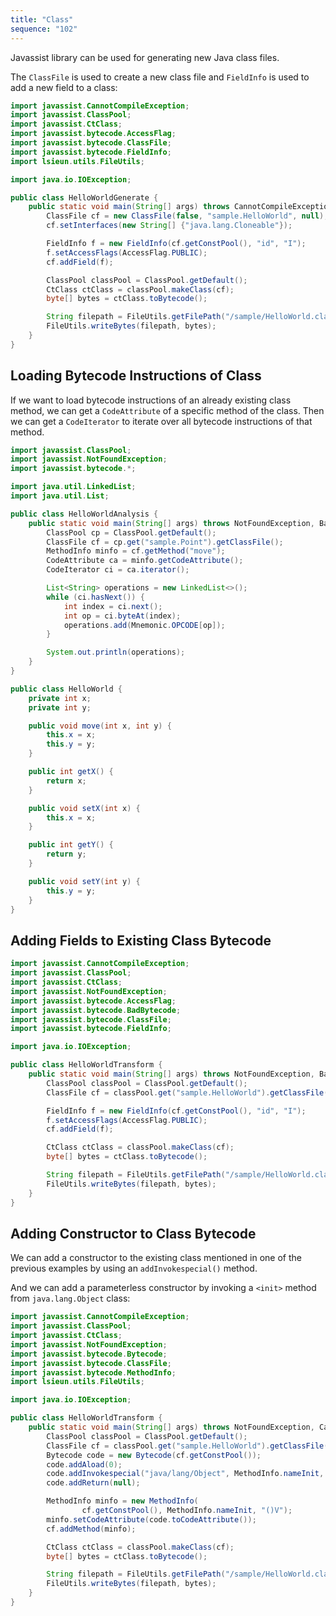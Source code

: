 ```yaml
---
title: "Class"
sequence: "102"
---
```


Javassist library can be used for generating new Java class files.

The `ClassFile` is used to create a new class file and `FieldInfo` is used to add a new field to a class:

```java
import javassist.CannotCompileException;
import javassist.ClassPool;
import javassist.CtClass;
import javassist.bytecode.AccessFlag;
import javassist.bytecode.ClassFile;
import javassist.bytecode.FieldInfo;
import lsieun.utils.FileUtils;

import java.io.IOException;

public class HelloWorldGenerate {
    public static void main(String[] args) throws CannotCompileException, IOException {
        ClassFile cf = new ClassFile(false, "sample.HelloWorld", null);
        cf.setInterfaces(new String[] {"java.lang.Cloneable"});

        FieldInfo f = new FieldInfo(cf.getConstPool(), "id", "I");
        f.setAccessFlags(AccessFlag.PUBLIC);
        cf.addField(f);

        ClassPool classPool = ClassPool.getDefault();
        CtClass ctClass = classPool.makeClass(cf);
        byte[] bytes = ctClass.toBytecode();

        String filepath = FileUtils.getFilePath("/sample/HelloWorld.class");
        FileUtils.writeBytes(filepath, bytes);
    }
}
```

## Loading Bytecode Instructions of Class

If we want to load bytecode instructions of an already existing class method,
we can get a `CodeAttribute` of a specific method of the class.
Then we can get a `CodeIterator` to iterate over all bytecode instructions of that method.

```java
import javassist.ClassPool;
import javassist.NotFoundException;
import javassist.bytecode.*;

import java.util.LinkedList;
import java.util.List;

public class HelloWorldAnalysis {
    public static void main(String[] args) throws NotFoundException, BadBytecode {
        ClassPool cp = ClassPool.getDefault();
        ClassFile cf = cp.get("sample.Point").getClassFile();
        MethodInfo minfo = cf.getMethod("move");
        CodeAttribute ca = minfo.getCodeAttribute();
        CodeIterator ci = ca.iterator();

        List<String> operations = new LinkedList<>();
        while (ci.hasNext()) {
            int index = ci.next();
            int op = ci.byteAt(index);
            operations.add(Mnemonic.OPCODE[op]);
        }

        System.out.println(operations);
    }
}
```

```java
public class HelloWorld {
    private int x;
    private int y;

    public void move(int x, int y) {
        this.x = x;
        this.y = y;
    }

    public int getX() {
        return x;
    }

    public void setX(int x) {
        this.x = x;
    }

    public int getY() {
        return y;
    }

    public void setY(int y) {
        this.y = y;
    }
}
```

## Adding Fields to Existing Class Bytecode

```java
import javassist.CannotCompileException;
import javassist.ClassPool;
import javassist.CtClass;
import javassist.NotFoundException;
import javassist.bytecode.AccessFlag;
import javassist.bytecode.BadBytecode;
import javassist.bytecode.ClassFile;
import javassist.bytecode.FieldInfo;

import java.io.IOException;

public class HelloWorldTransform {
    public static void main(String[] args) throws NotFoundException, BadBytecode, CannotCompileException, IOException {
        ClassPool classPool = ClassPool.getDefault();
        ClassFile cf = classPool.get("sample.HelloWorld").getClassFile();

        FieldInfo f = new FieldInfo(cf.getConstPool(), "id", "I");
        f.setAccessFlags(AccessFlag.PUBLIC);
        cf.addField(f);

        CtClass ctClass = classPool.makeClass(cf);
        byte[] bytes = ctClass.toBytecode();

        String filepath = FileUtils.getFilePath("/sample/HelloWorld.class");
        FileUtils.writeBytes(filepath, bytes);
    }
}
```

## Adding Constructor to Class Bytecode

We can add a constructor to the existing class mentioned in one of the previous examples
by using an `addInvokespecial()` method.

And we can add a parameterless constructor by invoking a `<init>` method from `java.lang.Object` class:

```java
import javassist.CannotCompileException;
import javassist.ClassPool;
import javassist.CtClass;
import javassist.NotFoundException;
import javassist.bytecode.Bytecode;
import javassist.bytecode.ClassFile;
import javassist.bytecode.MethodInfo;
import lsieun.utils.FileUtils;

import java.io.IOException;

public class HelloWorldTransform {
    public static void main(String[] args) throws NotFoundException, CannotCompileException, IOException {
        ClassPool classPool = ClassPool.getDefault();
        ClassFile cf = classPool.get("sample.HelloWorld").getClassFile();
        Bytecode code = new Bytecode(cf.getConstPool());
        code.addAload(0);
        code.addInvokespecial("java/lang/Object", MethodInfo.nameInit, "()V");
        code.addReturn(null);

        MethodInfo minfo = new MethodInfo(
                cf.getConstPool(), MethodInfo.nameInit, "()V");
        minfo.setCodeAttribute(code.toCodeAttribute());
        cf.addMethod(minfo);

        CtClass ctClass = classPool.makeClass(cf);
        byte[] bytes = ctClass.toBytecode();

        String filepath = FileUtils.getFilePath("/sample/HelloWorld.class");
        FileUtils.writeBytes(filepath, bytes);
    }
}
```

